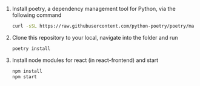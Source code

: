 1. Install poetry, a dependency management tool for Python, via the following command

    ```bash
    curl -sSL https://raw.githubusercontent.com/python-poetry/poetry/master/get-poetry.py | python
    ```

2. Clone this repository to your local, navigate into the folder and run

    ```bash
    poetry install
    ```

3. Install node modules for react (in react-frontend) and start

    ```bash
    npm install
    npm start
    ```

